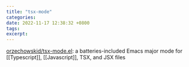 ```yaml
---
title: "tsx-mode"
categories: 
date: 2022-11-17 12:38:32 +0800
tags: 
excerpt: 
---
```



[orzechowskid/tsx-mode.el](https://github.com/orzechowskid/tsx-mode.el): a batteries-included Emacs major mode for [[Typescript]], [[Javascript]], TSX, and JSX files





